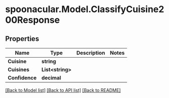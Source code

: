 # spoonacular.Model.ClassifyCuisine200Response

## Properties

Name | Type | Description | Notes
------------ | ------------- | ------------- | -------------
**Cuisine** | **string** |  | 
**Cuisines** | **List&lt;string&gt;** |  | 
**Confidence** | **decimal** |  | 

[[Back to Model list]](../README.md#documentation-for-models) [[Back to API list]](../README.md#documentation-for-api-endpoints) [[Back to README]](../README.md)

